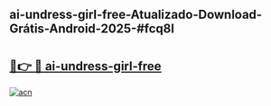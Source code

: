 ## ai-undress-girl-free-Atualizado-Download-Grátis-Android-2025-#fcq8l

# <h2><a href="https://ainizakaria.my?title=ai-undress-girl-free&ref=20M">🔗👉 🔴 ai-undress-girl-free</a></h2>

[![acn](https://github.com/user-attachments/assets/0f9c940e-d8b0-45ae-aac7-cd30a18b3e1c)](https://ainizakaria.my?title=ai-undress-girl-free&ref=20M)

